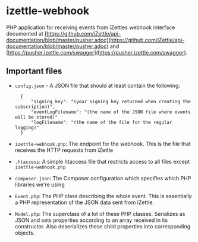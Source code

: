 # izettle-webhook

PHP application for receiving events from iZettles webhook interface documented at [https://github.com/iZettle/api-documentation/blob/master/pusher.adoc](https://github.com/iZettle/api-documentation/blob/master/pusher.adoc) and [https://pusher.izettle.com/swagger](https://pusher.izettle.com/swagger).

## Important files

- `config.json` - A JSON file that should at least contain the following:

		{
			"signing_key": "(your signing key returned when creating the subscription)",
			"eventLogFilename": "(the name of the JSON file where events will be stored)"
			"logFilename": "(the name of the file for the regular logging)"
		}

- `izettle-webhook.php`: The endpoint for the webhook. This is the file that receives the HTTP requests from iZettle
- `.htaccess`: A simple htaccess file that restricts access to all files except `izettle-webhook.php`
- `composer.json`: The Composer configuration which specifies which PHP libraries we're using
- `Event.php`: The PHP class describing the whole event. This is essentially a PHP representation of the JSON data sent from iZettle.
- `Model.php`: The superclass of a lot of these PHP classes. Serializes as JSON and sets properties according to an array received in its constructor. Also deserializes these child properties into corresponding objects.
